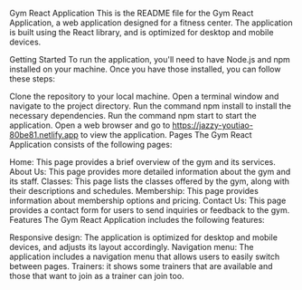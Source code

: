 Gym React Application This is the README file for the Gym React Application, a web application designed for a fitness center. The application is built using the React library, and is optimized for desktop and mobile devices.

Getting Started To run the application, you'll need to have Node.js and npm installed on your machine. Once you have those installed, you can follow these steps:

Clone the repository to your local machine. Open a terminal window and navigate to the project directory. Run the command npm install to install the necessary dependencies. Run the command npm start to start the application. Open a web browser and go to https://jazzy-youtiao-80be81.netlify.app to view the application. Pages The Gym React Application consists of the following pages:

Home: This page provides a brief overview of the gym and its services. About Us: This page provides more detailed information about the gym and its staff. Classes: This page lists the classes offered by the gym, along with their descriptions and schedules. Membership: This page provides information about membership options and pricing. Contact Us: This page provides a contact form for users to send inquiries or feedback to the gym. Features The Gym React Application includes the following features:

Responsive design: The application is optimized for desktop and mobile devices, and adjusts its layout accordingly. Navigation menu: The application includes a navigation menu that allows users to easily switch between pages. Trainers: it shows some trainers that are available and those that want to join as a trainer can join too.
